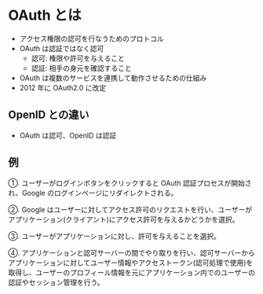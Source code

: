 # OAuth とは

- アクセス権限の認可を行なうためのプロトコル
- OAuth は認証ではなく認可
  - 認可: 権限や許可を与えること
  - 認証: 相手の身元を確認すること
- OAuth は複数のサービスを連携して動作させるための仕組み
- 2012 年に OAuth2.0 に改定

## OpenID との違い

- OAuth は認可、OpenID は認証

## 例

➀. ユーザーがログインボタンをクリックすると OAuth 認証プロセスが開始され、Google のログインページにリダイレクトされる。

➁. Google はユーザーに対してアクセス許可のリクエストを行い、ユーザーがアプリケーション(クライアント)にアクセス許可を与えるかどうかを選択。

③. ユーザーがアプリケーションに対し、許可を与えることを選択。

④. アプリケーションと認可サーバーの間でやり取りを行い、認可サーバーからアプリケーションに対してユーザー情報やアクセストークン(認可処理で使用)を取得し、ユーザーのプロフィール情報を元にアプリケーション内でのユーザーの認証やセッション管理を行う。
